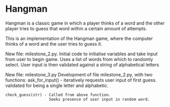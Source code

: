 # Hangman
Hangman is a classic game in which a player thinks of a word and the other player tries to guess that word within a certain amount of attempts.

This is an implementation of the Hangman game, where the computer thinks of a word and the user tries to guess it.

New file: milestone_2.py.
Initial code to initialise variables and take input from user to begin game.
Uses a list of words from which to randomly select.
User input is then validated against a string of alphabetical letters

New file: milestone_3.py
Development of file milestone_2.py, with two functions:
    ask_for_input() - iteratively requests user input of first guess.
                      validated for being a single letter and alphabetic.

    check_guess(str) - Called from above function.
                       Seeks presence of user input in random word.
